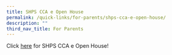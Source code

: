 ```yaml
---
title: SHPS CCA e Open House
permalink: /quick-links/for-parents/shps-cca-e-open-house/
description: ""
third_nav_title: For Parents
---
```

Click [here](https://sites.google.com/moe.edu.sg/shpscca-eopenhouse2022/home) for SHPS CCA e Open House!
